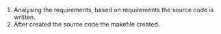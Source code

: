 1. Analysing the requirements, based on requirements the source code is written.
2. After created the source code the makefile created.
